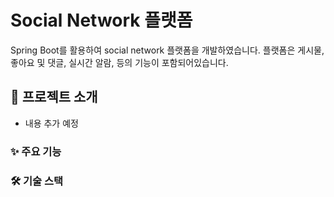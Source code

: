 # Social Network 플랫폼

Spring Boot를 활용하여 social network 플랫폼을 개발하였습니다. 플랫폼은 게시물, 좋아요 및 댓글, 실시간 알람, 등의 기능이 포함되어있습니다.

## 📱 프로젝트 소개

- 내용 추가 예정

### ✨ 주요 기능


### 🛠 기술 스택


